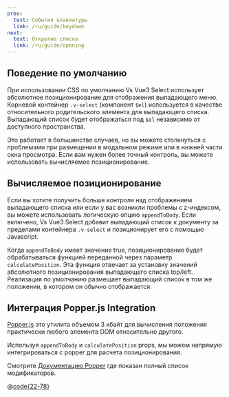```yaml
---
prev:
  text: События клавиатуры
  link: /ru/guide/keydown
next:
  text: Открытие списка
  link: /ru/guide/opening
---
```


## Поведение по умолчанию

При использовании CSS по умолчанию Vs Vue3 Select использует абсолютное позиционирование для отображения выпадающего 
меню. Корневой контейнер `.v-select` (компонент `$el`) используется в качестве относительного родительского элемента 
для выпадающего списка. Выпадающий список будет отображаться под `$el` независимо от доступного пространства.

Это работает в большинстве случаев, но вы можете столкнуться с проблемами при размещении в модальном режиме или в нижней
части окна просмотра. Если вам нужен более точный контроль, вы можете использовать вычисляемое позиционирование.

## Вычисляемое позиционирование

Если вы хотите получить больше контроля над отображением выпадающего списка или если у вас возникли проблемы с z-индексом, вы можете использовать логическую опцию `appendToBody`. Если включено, Vs Vue3 Select добавит выпадающий список к документу за пределами контейнера `.v-select` и позиционирует его с помощью Javascript.

Когда `appendToBody` имеет значение true, позиционирование будет обрабатываться функцией переданной через параметр 
`calculatePosition`. Эта функция отвечает за установку значений абсолютного позиционирования выпадающего списка 
top/left. Реализация по умолчанию размещает выпадающий список в том же положении, в котором он обычно отображается.

## Интеграция Popper.js Integration

[Popper.js](https://popper.js.org/) это утилита объемом 3 кбайт для вычисления положения практически любого элемента DOM относительно другого.

Используя `appendToBody` и `calculatePosition` props, мы можем напрямую интегрироваться с popper для расчета 
позиционирования.

<PositionedWithPopper />

Смотрите [Документацию Popper](https://popper.js.org/docs/v2/modifiers/) где показан полный список модификаторов.

@[code{22-78}](../../.vuepress/components/PositionedWithPopper.vue) 